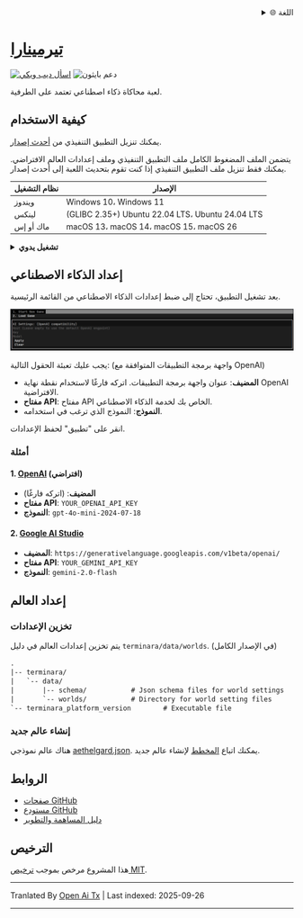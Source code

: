 <div align="right">
  <details>
    <summary >🌐 اللغة</summary>
    <div>
      <div align="center">
        <a href="https://openaitx.github.io/view.html?user=luyiourwong&project=Terminara&lang=en">English</a>
        | <a href="https://openaitx.github.io/view.html?user=luyiourwong&project=Terminara&lang=zh-CN">简体中文</a>
        | <a href="https://openaitx.github.io/view.html?user=luyiourwong&project=Terminara&lang=zh-TW">繁體中文</a>
        | <a href="https://openaitx.github.io/view.html?user=luyiourwong&project=Terminara&lang=ja">日本語</a>
        | <a href="https://openaitx.github.io/view.html?user=luyiourwong&project=Terminara&lang=ko">한국어</a>
        | <a href="https://openaitx.github.io/view.html?user=luyiourwong&project=Terminara&lang=hi">हिन्दी</a>
        | <a href="https://openaitx.github.io/view.html?user=luyiourwong&project=Terminara&lang=th">ไทย</a>
        | <a href="https://openaitx.github.io/view.html?user=luyiourwong&project=Terminara&lang=fr">Français</a>
        | <a href="https://openaitx.github.io/view.html?user=luyiourwong&project=Terminara&lang=de">Deutsch</a>
        | <a href="https://openaitx.github.io/view.html?user=luyiourwong&project=Terminara&lang=es">Español</a>
        | <a href="https://openaitx.github.io/view.html?user=luyiourwong&project=Terminara&lang=it">Italiano</a>
        | <a href="https://openaitx.github.io/view.html?user=luyiourwong&project=Terminara&lang=ru">Русский</a>
        | <a href="https://openaitx.github.io/view.html?user=luyiourwong&project=Terminara&lang=pt">Português</a>
        | <a href="https://openaitx.github.io/view.html?user=luyiourwong&project=Terminara&lang=nl">Nederlands</a>
        | <a href="https://openaitx.github.io/view.html?user=luyiourwong&project=Terminara&lang=pl">Polski</a>
        | <a href="https://openaitx.github.io/view.html?user=luyiourwong&project=Terminara&lang=ar">العربية</a>
        | <a href="https://openaitx.github.io/view.html?user=luyiourwong&project=Terminara&lang=fa">فارسی</a>
        | <a href="https://openaitx.github.io/view.html?user=luyiourwong&project=Terminara&lang=tr">Türkçe</a>
        | <a href="https://openaitx.github.io/view.html?user=luyiourwong&project=Terminara&lang=vi">Tiếng Việt</a>
        | <a href="https://openaitx.github.io/view.html?user=luyiourwong&project=Terminara&lang=id">Bahasa Indonesia</a>
        | <a href="https://openaitx.github.io/view.html?user=luyiourwong&project=Terminara&lang=as">অসমীয়া</
      </div>
    </div>
  </details>

</div>

# تيرمينارا

[![اسأل ديب ويكي](https://deepwiki.com/badge.svg)](https://deepwiki.com/luyiourwong/Terminara)
![دعم بايثون](https://img.shields.io/badge/Python-3.10%20%7C%203.11%20%7C%203.12%20%7C%203.13-blue)

لعبة محاكاة ذكاء اصطناعي تعتمد على الطرفية.


## كيفية الاستخدام

يمكنك تنزيل التطبيق التنفيذي من [أحدث إصدار](https://github.com/luyiourwong/Terminara/releases/latest).

يتضمن الملف المضغوط الكامل ملف التطبيق التنفيذي وملف إعدادات العالم الافتراضي. يمكنك فقط تنزيل ملف التطبيق التنفيذي إذا كنت تقوم بتحديث اللعبة إلى أحدث إصدار.

| نظام التشغيل | الإصدار                                              |
|--------------|------------------------------------------------------|
| ويندوز       | Windows 10، Windows 11                               |
| لينكس        | (GLIBC 2.35+) Ubuntu 22.04 LTS، Ubuntu 24.04 LTS     |
| ماك أو إس     | macOS 13، macOS 14، macOS 15، macOS 26               |

<details>
<summary><strong>تشغيل يدوي</strong></summary>

### التثبيت

1.  **استنساخ المستودع:**
    ```bash
    git clone https://github.com/luyiourwong/Terminara
    cd Terminara
    ```

2.  **إنشاء بيئة افتراضية:**
    ```bash
    python -m venv .venv
    source .venv/bin/activate
    ```
    على نظام ويندوز، استخدم `.venv\Scripts\activate`

3.  **قم بتثبيت الاعتمادات:**
    ```bash
    pip install -e .
    ```

### بدء الطريقة 1: استخدام الأمر المثبت (موصى به)
بعد التثبيت، شغّل اللعبة باستخدام:
```bash
terminara
```

### بدء الطريقة 2: التنفيذ المباشر
طريقة متعددة المنصات
```bash
python -m terminara.main
```
or
```bash
python terminara/main.py
```
على نظام ويندوز، استخدم `terminara\main.py`

لمزيد من المعلومات، راجع [دليل المساهمة والتطوير](https://raw.githubusercontent.com/luyiourwong/Terminara/main/CONTRIBUTING.md).
</details>

## إعداد الذكاء الاصطناعي

بعد تشغيل التطبيق، تحتاج إلى ضبط إعدادات الذكاء الاصطناعي من القائمة الرئيسية.

![إعدادات الذكاء الاصطناعي](https://raw.githubusercontent.com/luyiourwong/Terminara/main/docs/assets/ai_settings.png)

يجب عليك تعبئة الحقول التالية: (واجهة برمجة التطبيقات المتوافقة مع OpenAI)
- **المضيف**: عنوان واجهة برمجة التطبيقات. اتركه فارغًا لاستخدام نقطة نهاية OpenAI الافتراضية.
- **مفتاح API**: مفتاح API الخاص بك لخدمة الذكاء الاصطناعي.
- **النموذج**: النموذج الذي ترغب في استخدامه.

انقر على "تطبيق" لحفظ الإعدادات.

### أمثلة

#### 1. [OpenAI](https://platform.openai.com/) (افتراضي)
- **المضيف**: (اتركه فارغًا)
- **مفتاح API**: `YOUR_OPENAI_API_KEY`
- **النموذج**: `gpt-4o-mini-2024-07-18`

#### 2. [Google AI Studio](http://aistudio.google.com/)
- **المضيف**: `https://generativelanguage.googleapis.com/v1beta/openai/`
- **مفتاح API**: `YOUR_GEMINI_API_KEY`
- **النموذج**: `gemini-2.0-flash`

## إعداد العالم

### تخزين الإعدادات
يتم تخزين إعدادات العالم في دليل `terminara/data/worlds`. (في الإصدار الكامل)
```
.
|-- terminara/
|   `-- data/
|       |-- schema/           # Json schema files for world settings
|       `-- worlds/           # Directory for world setting files
`-- terminara_platform_version        # Executable file
```

### إنشاء عالم جديد
هناك عالم نموذجي [aethelgard.json](https://raw.githubusercontent.com/luyiourwong/Terminara/main/terminara/data/worlds/aethelgard.json). يمكنك اتباع [المخطط](https://raw.githubusercontent.com/luyiourwong/Terminara/main/terminara/data/schema/world_schema.json) لإنشاء عالم جديد.

## الروابط

- [صفحات GitHub](https://luyiourwong.github.io/Terminara)
- [مستودع GitHub](https://github.com/luyiourwong/Terminara)
- [دليل المساهمة والتطوير](https://raw.githubusercontent.com/luyiourwong/Terminara/main/CONTRIBUTING.md)

## الترخيص

هذا المشروع مرخص بموجب [ترخيص MIT](LICENSE).



---


Tranlated By [Open Ai Tx](https://github.com/OpenAiTx/OpenAiTx) | Last indexed: 2025-09-26


---